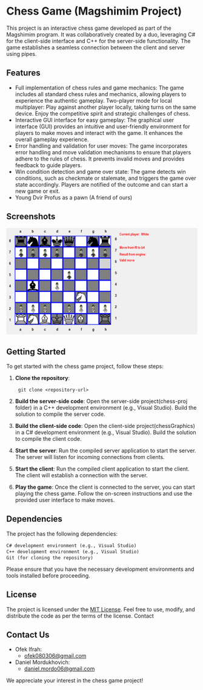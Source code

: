 # Chess Game (Magshimim Project)

This project is an interactive chess game developed as part of the Magshimim program. It was collaboratively created by a duo, leveraging C# for the client-side interface and C++ for the server-side functionality. The game establishes a seamless connection between the client and server using pipes.

## Features
* Full implementation of chess rules and game mechanics: The game includes all standard chess rules and mechanics, allowing players to experience the authentic gameplay.
    Two-player mode for local multiplayer: Play against another player locally, taking turns on the same device. Enjoy the competitive spirit and strategic challenges of chess.
* Interactive GUI interface for easy gameplay: The graphical user interface (GUI) provides an intuitive and user-friendly environment for players to make moves and interact with the game. It enhances the overall gameplay experience.
* Error handling and validation for user moves: The game incorporates error handling and move validation mechanisms to ensure that players adhere to the rules of chess. It prevents invalid moves and provides feedback to guide players.
* Win condition detection and game over state: The game detects win conditions, such as checkmate or stalemate, and triggers the game over state accordingly. Players are notified of the outcome and can start a new game or exit.
* Young Dvir Profus as a pawn (A friend of ours)

## Screenshots
![screenshot](IngameScreenshot.png)

## Getting Started

To get started with the chess game project, follow these steps:

1. **Clone the repository**:

        git clone <repository-url>

2. **Build the server-side code**:
        Open the server-side project(chess-proj folder) in a C++ development environment (e.g., Visual Studio).
        Build the solution to compile the server code.

3. **Build the client-side code**:
        Open the client-side project(chessGraphics) in a C# development environment (e.g., Visual Studio).
        Build the solution to compile the client code.

4. **Start the server**:
        Run the compiled server application to start the server.
        The server will listen for incoming connections from clients.

5. **Start the client**:
        Run the compiled client application to start the client.
        The client will establish a connection with the server.

 6. **Play the game**:
        Once the client is connected to the server, you can start playing the chess game.
        Follow the on-screen instructions and use the provided user interface to make moves.

## Dependencies

The project has the following dependencies:

    C# development environment (e.g., Visual Studio)
    C++ development environment (e.g., Visual Studio)
    Git (for cloning the repository)

Please ensure that you have the necessary development environments and tools installed before proceeding.

## License

The project is licensed under the [MIT License](LICENSE). Feel free to use, modify, and distribute the code as per the terms of the license.
Contact

## Contact Us
* Ofek Ifrah:
    * ofek080306@gmail.com
* Daniel Mordukhovich:
    * daniel.mordo06@gmail.com

We appreciate your interest in the chess game project!
